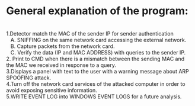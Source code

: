<b><h1>General explanation of the program:</h1></b>
<br>
1.Detector match the MAC of the sender IP for sender authentication
  <br>
  &nbsp;&nbsp;&nbsp;A. SNIFFING on the same network card accessing the external network.
  <br>
  &nbsp;&nbsp;&nbsp;B. Capture packets from the network card.
  <br>
  &nbsp;&nbsp;&nbsp;C. Verify the data (IP and MAC ADDRESS) with queries to the sender IP.
  <br>
2. Print to CMD when there is a mismatch between the sending MAC and the MAC we received in response to a query.
<br>
3.Displays a panel with text to the user with a warning message about ARP SPOOFING attack.
<br>
4.Turn off the network card services of the attacked computer in order to avoid exposing sensitive information.
<br>
5.WRITE EVENT LOG into WINDOWS EVENT LOGS for a future analysis.
